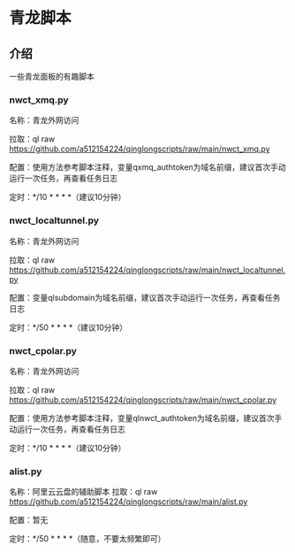 # 青龙脚本

## 介绍
一些青龙面板的有趣脚本

### nwct_xmq.py
名称：青龙外网访问

拉取：ql raw https://github.com/a512154224/qinglongscripts/raw/main/nwct_xmq.py

配置：使用方法参考脚本注释，变量qxmq_authtoken为域名前缀，建议首次手动运行一次任务，再查看任务日志

定时：*/10 * * * *（建议10分钟）


### nwct_localtunnel.py

名称：青龙外网访问

拉取：ql raw https://github.com/a512154224/qinglongscripts/raw/main/nwct_localtunnel.py

配置：变量qlsubdomain为域名前缀，建议首次手动运行一次任务，再查看任务日志

定时：*/50 * * * *（建议10分钟）


### nwct_cpolar.py
名称：青龙外网访问

拉取：ql raw https://github.com/a512154224/qinglongscripts/raw/main/nwct_cpolar.py

配置：使用方法参考脚本注释，变量qlnwct_authtoken为域名前缀，建议首次手动运行一次任务，再查看任务日志

定时：*/10 * * * *（建议10分钟）


### alist.py
名称：阿里云云盘的辅助脚本
拉取：ql raw https://github.com/a512154224/qinglongscripts/raw/main/alist.py

配置：暂无

定时：*/50 * * * *（随意，不要太频繁即可）
